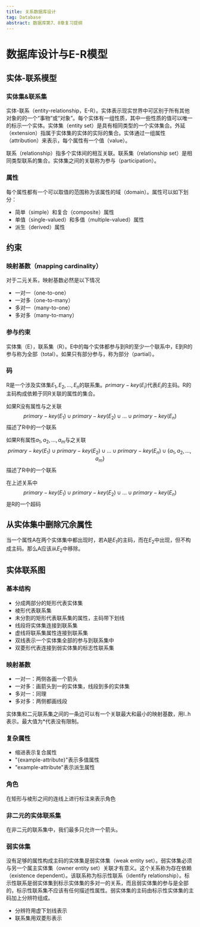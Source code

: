 ```yaml
---
title: 关系数据库设计
tag: Database
abstract: 数据库第7、8章复习提纲
---
```


# 数据库设计与E-R模型

## 实体-联系模型

### 实体集&联系集

实体-联系（entity-relationship，E-R）。实体表示现实世界中可区别于所有其他对象的的一个“事物”或“对象”。每个实体有一组性质，其中一些性质的值可以唯一的标示一个实体。实体集（entity set）是具有相同类型的一个实体集合。外延（extension）指属于实体集的实体的实际的集合。实体通过一组属性（attribution）来表示，每个属性有一个值（value）。

联系（relationship）指多个实体间的相互关联。联系集（relationship set）是相同类型联系的集合。实体集之间的关联称为参与（participation）。

### 属性

每个属性都有一个可以取值的范围称为该属性的域（domain）。属性可以如下划分：

- 简单（simple）和复合（composite）属性
- 单值（single-valued）和多值（multiple-valued）属性
- 派生（derived）属性

## 约束

### 映射基数（mapping cardinality）

对于二元关系，映射基数必然是以下情况

- 一对一（one-to-one）
- 一对多（one-to-many）
- 多对一（many-to-one）
- 多对多（many-to-many）

### 参与约束

实体集（E），联系集（R）。E中的每个实体都参与到R的至少一个联系中，E到R的参与称为全部（total）。如果只有部分参与，称为部分（partial）。

### 码

R是一个涉及实体集$E_1, E_2, ..., E_n$的联系集。$primary-key(E_i)$代表$E_i$的主码。R的主码构成依赖于同R关联的属性的集合。

如果R没有属性与之关联
$$
primary-key(E_1) \cup primary-key(E_2) \cup ... \cup primary-key(E_n)
$$
描述了R中的一个联系

如果R有属性$a_1, a_2, ..., a_m$与之关联
$$
primary-key(E_1) \cup primary-key(E_2) \cup ... \cup primary-key(E_n) \cup \{a_1, a_2, ..., a_m\}
$$
描述了R中的一个联系

在上述关系中
$$
primary-key(E_1) \cup primary-key(E_2) \cup ... \cup primary-key(E_n)
$$
是R的一个超码

## 从实体集中删除冗余属性

当一个属性A在两个实体集中都出现时，若A是$E_1$的主码，而在$E_2$中出现，但不构成主码。那么A应该从$E_2$中移除。

## 实体联系图

### 基本结构

- 分成两部分的矩形代表实体集
- 棱形代表联系集
- 未分割的矩形代表联系集的属性，主码带下划线
- 线段将实体集连接到联系集
- 虚线将联系集属性连接到联系集
- 双线表示一个实体集全部的参与到联系集中
- 双菱形代表连接到弱实体集的标志性联系集

### 映射基数

- 一对一：两侧各画一个箭头
- 一对多：画箭头到一的实体集，线段到多的实体集
- 多对一：同理
- 多对多：两侧都画线段

实体集和二元联系集之间的一条边可以有一个关联最大和最小的映射基数，用l..h表示。最大值为*代表没有限制。

### 复杂属性

- 缩进表示复合属性
- "{example-attribute}"表示多值属性
- "example-attribute"表示派生属性

### 角色

在矩形与棱形之间的连线上进行标注来表示角色

### 非二元的实体联系集

在非二元的联系集中，我们最多只允许一个箭头。

### 弱实体集

没有足够的属性构成主码的实体集是弱实体集（weak entity set）。弱实体集必须与另一个属主实体集（owner entity set）关联才有意义。这个关系称为存在依赖（existence dependent）。该联系称为标示性联系（identify relationship）。标示性联系是弱实体集到标示实体集的多对一的关系，而且弱实体集的参与是全部的，标示性联系集不应该有任何描述性属性。弱实体集的主码由标示性实体集的主码加上分辨符组成。

- 分辨符用虚下划线表示
- 联系集用双菱形表示
